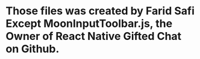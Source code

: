 # Those files was created by Farid Safi Except MoonInputToolbar.js, the Owner of React Native Gifted Chat on Github.
